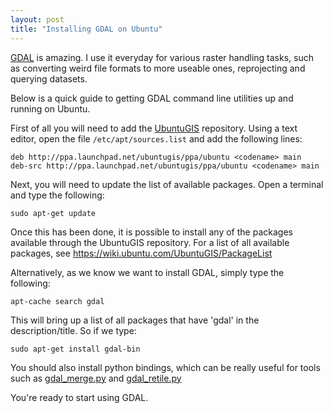 ```yaml
---
layout: post
title: "Installing GDAL on Ubuntu"
---
```

[GDAL](http://www.gdal.org/) is amazing. I use it everyday for various raster handling tasks, such as converting weird file formats to more useable ones, reprojecting and querying datasets. 

Below is a quick guide to getting GDAL command line utilities up and running on Ubuntu. 

First of all you will need to add the [UbuntuGIS](http://wiki.ubuntu.com/UbuntuGIS) repository. Using a text editor, open the file `/etc/apt/sources.list` and add the following lines:

    deb http://ppa.launchpad.net/ubuntugis/ppa/ubuntu <codename> main 
    deb-src http://ppa.launchpad.net/ubuntugis/ppa/ubuntu <codename> main

Next, you will need to update the list of available packages. Open a terminal and type the following:

    sudo apt-get update

Once this has been done, it is possible to install any of the packages available through the UbuntuGIS repository. For a list of all available packages, see <https://wiki.ubuntu.com/UbuntuGIS/PackageList>

Alternatively, as we know we want to install GDAL, simply type the following:

    apt-cache search gdal

This will bring up a list of all packages that have 'gdal' in the description/title. So if we type:

    sudo apt-get install gdal-bin

You should also install python bindings, which can be really useful for tools such as [gdal_merge.py](http://www.gdal.org/gdal_merge.html) and [gdal_retile.py](http://www.gdal.org/gdal_retile.html)

You're ready to start using GDAL.
